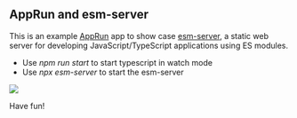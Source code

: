 ## AppRun and esm-server

This is an example [AppRun](https://github.com/yysun/apprun) app to show case [esm-server](https://github.com/yysun/esm-server), a static web server for developing JavaScript/TypeScript applications using ES modules.

* Use _npm run start_ to start typescript in watch mode
* Use _npx esm-server_ to start the esm-server

![](https://github.com/yysun/esm-server/blob/master/esm-server.gif)

Have fun!
